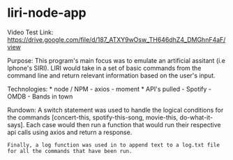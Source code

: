 # liri-node-app

Video Test Link: https://drive.google.com/file/d/187_ATXY9wOsw_TH646dhZ4_DMGhnF4aF/view


Purpose: 
    This program's main focus was to emulate an artificial assitant (i.e Iphone's SIRI).
    LIRI would take in a set of basic commands from the command line and return relevant information based on the user's input. 

Technologies: 
    * node / NPM
        - axios
        - moment
    * API's pulled
        - Spotify
        - OMDB
        - Bands in town


Rundown: 
    A switch statement was used to handle the logical conditions for the commands [concert-this, spotify-this-song, movie-this, do-what-it-says]. Each case would then run a function that would run their respective api calls using axios and return a response. 

    Finally, a log function was used in to append text to a log.txt file for all the commands that have been run. 
    
